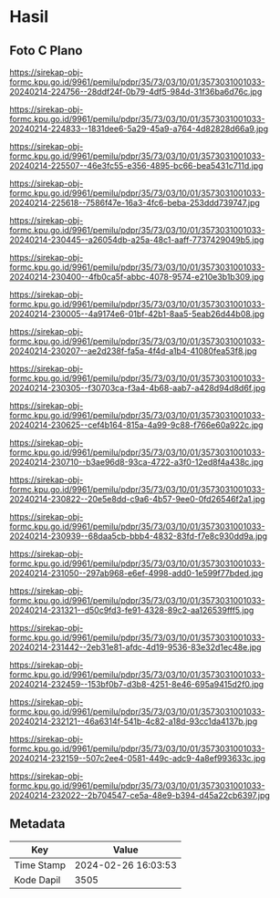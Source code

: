 # Hasil

## Foto C Plano

https://sirekap-obj-formc.kpu.go.id/9961/pemilu/pdpr/35/73/03/10/01/3573031001033-20240214-224756--28ddf24f-0b79-4df5-984d-31f36ba6d76c.jpg

https://sirekap-obj-formc.kpu.go.id/9961/pemilu/pdpr/35/73/03/10/01/3573031001033-20240214-224833--1831dee6-5a29-45a9-a764-4d82828d66a9.jpg

https://sirekap-obj-formc.kpu.go.id/9961/pemilu/pdpr/35/73/03/10/01/3573031001033-20240214-225507--46e3fc55-e356-4895-bc66-bea5431c711d.jpg

https://sirekap-obj-formc.kpu.go.id/9961/pemilu/pdpr/35/73/03/10/01/3573031001033-20240214-225618--7586f47e-16a3-4fc6-beba-253ddd739747.jpg

https://sirekap-obj-formc.kpu.go.id/9961/pemilu/pdpr/35/73/03/10/01/3573031001033-20240214-230445--a26054db-a25a-48c1-aaff-7737429049b5.jpg

https://sirekap-obj-formc.kpu.go.id/9961/pemilu/pdpr/35/73/03/10/01/3573031001033-20240214-230400--4fb0ca5f-abbc-4078-9574-e210e3b1b309.jpg

https://sirekap-obj-formc.kpu.go.id/9961/pemilu/pdpr/35/73/03/10/01/3573031001033-20240214-230005--4a9174e6-01bf-42b1-8aa5-5eab26d44b08.jpg

https://sirekap-obj-formc.kpu.go.id/9961/pemilu/pdpr/35/73/03/10/01/3573031001033-20240214-230207--ae2d238f-fa5a-4f4d-a1b4-41080fea53f8.jpg

https://sirekap-obj-formc.kpu.go.id/9961/pemilu/pdpr/35/73/03/10/01/3573031001033-20240214-230305--f30703ca-f3a4-4b68-aab7-a428d94d8d6f.jpg

https://sirekap-obj-formc.kpu.go.id/9961/pemilu/pdpr/35/73/03/10/01/3573031001033-20240214-230625--cef4b164-815a-4a99-9c88-f766e60a922c.jpg

https://sirekap-obj-formc.kpu.go.id/9961/pemilu/pdpr/35/73/03/10/01/3573031001033-20240214-230710--b3ae96d8-93ca-4722-a3f0-12ed8f4a438c.jpg

https://sirekap-obj-formc.kpu.go.id/9961/pemilu/pdpr/35/73/03/10/01/3573031001033-20240214-230822--20e5e8dd-c9a6-4b57-9ee0-0fd26546f2a1.jpg

https://sirekap-obj-formc.kpu.go.id/9961/pemilu/pdpr/35/73/03/10/01/3573031001033-20240214-230939--68daa5cb-bbb4-4832-83fd-f7e8c930dd9a.jpg

https://sirekap-obj-formc.kpu.go.id/9961/pemilu/pdpr/35/73/03/10/01/3573031001033-20240214-231050--297ab968-e6ef-4998-add0-1e599f77bded.jpg

https://sirekap-obj-formc.kpu.go.id/9961/pemilu/pdpr/35/73/03/10/01/3573031001033-20240214-231321--d50c9fd3-fe91-4328-89c2-aa126539fff5.jpg

https://sirekap-obj-formc.kpu.go.id/9961/pemilu/pdpr/35/73/03/10/01/3573031001033-20240214-231442--2eb31e81-afdc-4d19-9536-83e32d1ec48e.jpg

https://sirekap-obj-formc.kpu.go.id/9961/pemilu/pdpr/35/73/03/10/01/3573031001033-20240214-232459--153bf0b7-d3b8-4251-8e46-695a9415d2f0.jpg

https://sirekap-obj-formc.kpu.go.id/9961/pemilu/pdpr/35/73/03/10/01/3573031001033-20240214-232121--46a6314f-541b-4c82-a18d-93cc1da4137b.jpg

https://sirekap-obj-formc.kpu.go.id/9961/pemilu/pdpr/35/73/03/10/01/3573031001033-20240214-232159--507c2ee4-0581-449c-adc9-4a8ef993633c.jpg

https://sirekap-obj-formc.kpu.go.id/9961/pemilu/pdpr/35/73/03/10/01/3573031001033-20240214-232022--2b704547-ce5a-48e9-b394-d45a22cb6397.jpg


## Metadata

| Key        | Value               |
| ---------- | ------------------- |
| Time Stamp | 2024-02-26 16:03:53 |
| Kode Dapil | 3505                |



